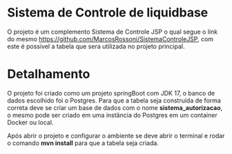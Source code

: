 # Sistema de Controle de liquidbase

O projeto é um complemento Sistema de Controle JSP o qual segue o link do mesmo https://github.com/MarcosRossoni/SistemaControleJSP, 
com este é possivel a tabela que sera utilizada no projeto principal.

# Detalhamento

O projeto foi criado como um projeto springBoot com JDK 17, o banco de dados escolhido foi o Postgres. Para que a tabela
seja construída de forma correta deve se criar um base de dados com o nome <b>sistema_autorizacao</b>, o mesmo pode ser criado
em uma instância do Postgres em um container Docker ou local.

Após abrir o projeto e configurar o ambiente se deve abrir o terminal e rodar o comando <b>mvn install</b> para que a tabela
seja criada.